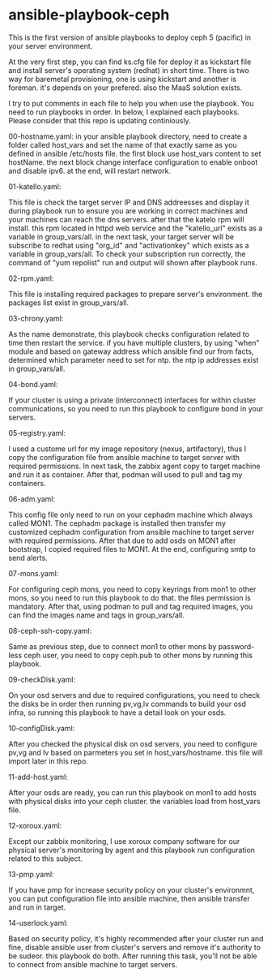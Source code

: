 # ansible-playbook-ceph
This is the first version of ansible playbooks to deploy ceph 5 (pacific) in your server environment.

At the very first step, you can find ks.cfg file for deploy it as kickstart file and install server's operating system (redhat) in short time.
There is two way for baremetal provisioning, one is using kickstart and another is foreman. it's depends on your prefered. also the MaaS solution exists.

I try to put comments in each file to help you when use the playbook.
You need to run playbooks in order. 
In below, I explained each playbooks. Please consider that this repo is updating continiously.

00-hostname.yaml:
in your ansible playbook directory, need to create a folder called host_vars and set the name of that exactly same as you defined in ansible /etc/hosts file.
the first block use host_vars content to set hostName. the next block change interface configuration to enable onboot and disable ipv6.
at the end, will restart network.

01-katello.yaml:

This file is check the target server IP and DNS addreesses and display it during playbook run to ensure you are working in correct machines and your machines can reach the dns servers.
after that the katelo rpm will install. this rpm located in httpd web service and the "katello_url" exists as a variable in group_vars/all.
in the next task, your target server will be subscribe to redhat using "org_id" and "activationkey" which exists as a variable in group_vars/all.
To check your subscription run correctly, the command of "yum repolist" run and output will shown after playbook runs.


02-rpm.yaml:

This file is installing required packages to prepare server's environment. the packages list exist in group_vars/all.


03-chrony.yaml:

As the name demonstrate, this playbook checks configuration related to time then restart the service.
if you have multiple clusters, by using "when" module and based on gateway address which ansible find our from facts, determined which parameter need to set for ntp.
the ntp ip addresses exist in group_vars/all.


04-bond.yaml:

If your cluster is using a private (interconnect) interfaces for within cluster communications, so you need to run this playbook to configure bond in your servers.


05-registry.yaml:

I used a custome url for my image repository (nexus, artifactory), thus I copy the configuration file from ansible machine to target server with required permissions.
In next task, the zabbix agent copy to target machine and run it as container. After that, podman will used to pull and tag my containers.


06-adm.yaml:

This config file only need to run on your cephadm machine which always called MON1. 
The cephadm package is installed then transfer my customized cephadm configuration from ansible machine to target server with required permissions.
After that due to add osds on MON1 after bootstrap, I copied required files to MON1.
At the end, configuring smtp to send alerts.


07-mons.yaml:

For configuring ceph mons, you need to copy keyrings from mon1 to other mons, so you need to run this playbook to do that. the files permission is mandatory.
After that, using podman to pull and tag required images, you can find the images name and tags in group_vars/all.


08-ceph-ssh-copy.yaml:

Same as previous step, due to connect mon1 to other mons by password-less ceph user, you need to copy ceph.pub to other mons by running this playbook.


09-checkDisk.yaml:

On your osd servers and due to required configurations, you need to check the disks be in order then running pv,vg,lv commands to build your osd infra, so running this playbook to have a detail look on your osds.


10-configDisk.yaml:

After you checked the physical disk on osd servers, you need to configure pv,vg and lv based on parmeters you set in host_vars/hostname. this file will import later in this repo.


11-add-host.yaml:

After your osds are ready, you can run this playbook on mon1 to add hosts with physical disks into your ceph cluster. the variables load from host_vars file.


12-xoroux.yaml:

Except our zabbix monitoring, I use xoroux company software for our physical server's monitoring by agent and this playbook run configuration related to this subject.


13-pmp.yaml:

If you have pmp for increase security policy on your cluster's environmnt, you can put configuration file into ansible machine, then ansible transfer and run in target.


14-userlock.yaml:

Based on security policy, it's highly recommended after your cluster run and fine, disable ansible user from cluster's servers and remove it's authority to be sudeor. this playbook do both.
After running this task, you'll not be able to connect from ansible machine to target servers. 


